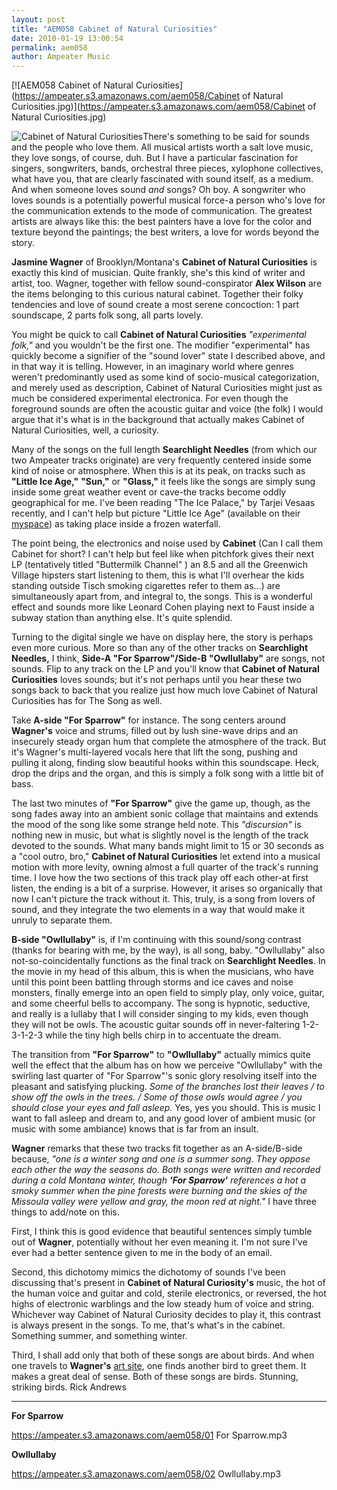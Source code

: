 ```yaml
---
layout: post
title: "AEM058 Cabinet of Natural Curiosities"
date: 2010-01-19 13:00:54
permalink: aem058
author: Ampeater Music
---
```

[![AEM058 Cabinet of Natural Curiosities](https://ampeater.s3.amazonaws.com/aem058/Cabinet of Natural Curiosities.jpg)](https://ampeater.s3.amazonaws.com/aem058/Cabinet of Natural Curiosities.jpg)

![Cabinet of Natural Curiosities](http://ampeatermusic.com/wp-content/uploads/2010/01/Cabinet-of-Natural-Curiosities.jpg)There's something to be said for sounds and the people who love them. All musical artists worth a salt love music, they love songs, of course, duh. But I have a particular fascination for singers, songwriters, bands, orchestral three pieces, xylophone collectives, what have you, that are clearly fascinated with sound itself, as a medium. And when someone loves sound _and_ songs? Oh boy. A songwriter who loves sounds is a potentially powerful musical force-a person who's love for the communication extends to the mode of communication. The greatest artists are always like this: the best painters have a love for the color and texture beyond the paintings; the best writers, a love for words beyond the story.

<!-- more -->

**Jasmine Wagner** of Brooklyn/Montana's **Cabinet of Natural Curiosities** is exactly this kind of musician. Quite frankly, she's this kind of writer and artist, too. Wagner, together with fellow sound-conspirator **Alex Wilson** are the items belonging to this curious natural cabinet. Together their folky tendencies and love of sound create a most serene concoction: 1 part soundscape, 2 parts folk song, all parts lovely.

You might be quick to call **Cabinet of Natural Curiosities** _"experimental folk,"_ and you wouldn't be the first one. The modifier "experimental" has quickly become a signifier of the "sound lover" state I described above, and in that way it is telling. However, in an imaginary world where genres weren't predominantly used as some kind of socio-musical categorization, and merely used as description, Cabinet of Natural Curiosities might just as much be considered experimental electronica. For even though the foreground sounds are often the acoustic guitar and voice (the folk) I would argue that it's what is in the background that actually makes Cabinet of Natural Curiosities, well, a curiosity.

Many of the songs on the full length **Searchlight Needles** (from which our two Ampeater tracks originate) are very frequently centered inside some kind of noise or atmosphere. When this is at its peak, on tracks such as **"Little Ice Age,"** **"Sun,"** or **"Glass,"** it feels like the songs are simply sung inside some great weather event or cave-the tracks become oddly geographical for me. I've been reading "The Ice Palace," by Tarjei Vesaas recently, and I can't help but picture "Little Ice Age" (available on their [myspace](http://www.myspace.com/jasminedreamewagner)) as taking place inside a frozen waterfall.

The point being, the electronics and noise used by **Cabinet** (Can I call them Cabinet for short? I can't help but feel like when pitchfork gives their next LP (tentatively titled "Buttermilk Channel" ) an 8.5 and all the Greenwich Village hipsters start listening to them, this is what I'll overhear the kids standing outside Tisch smoking cigarettes refer to them as...) are simultaneously apart from, and integral to, the songs. This is a wonderful effect and sounds more like Leonard Cohen playing next to Faust inside a subway station than anything else. It's quite splendid.

Turning to the digital single we have on display here, the story is perhaps even more curious. More so than any of the other tracks on **Searchlight Needles,** I think, **Side-A "For Sparrow"/Side-B "Owllullaby"** are songs, not sounds. Flip to any track on the LP and you'll know that **Cabinet of Natural Curiosities** loves sounds; but it's not perhaps until you hear these two songs back to back that you realize just how much love Cabinet of Natural Curiosities has for The Song as well.

Take **A-side "For Sparrow"** for instance. The song centers around **Wagner's** voice and strums, filled out by lush sine-wave drips and an insecurely steady organ hum that complete the atmosphere of the track. But it's Wagner's multi-layered vocals here that lift the song, pushing and pulling it along, finding slow beautiful hooks within this soundscape. Heck, drop the drips and the organ, and this is simply a folk song with a little bit of bass.

The last two minutes of **"For Sparrow"** give the game up, though, as the song fades away into an ambient sonic collage that maintains and extends the mood of the song like some strange held note. This _"discursion"_ is nothing new in music, but what is slightly novel is the length of the track devoted to the sounds. What many bands might limit to 15 or 30 seconds as a "cool outro, bro," **Cabinet of Natural Curiosities** let extend into a musical motion with more levity, owning almost a full quarter of the track's running time. I love how the two sections of this track play off each other-at first listen, the ending is a bit of a surprise. However, it arises so organically that now I can't picture the track without it. This, truly, is a song from lovers of sound, and they integrate the two elements in a way that would make it unruly to separate them.

**B-side "Owllullaby"** is, if I'm continuing with this sound/song contrast (thanks for bearing with me, by the way), is all song, baby. "Owllullaby" also not-so-coincidentally functions as the final track on **Searchlight Needles**. In the movie in my head of this album, this is when the musicians, who have until this point been battling through storms and ice caves and noise monsters, finally emerge into an open field to simply play, only voice, guitar, and some cheerful bells to accompany. The song is hypnotic, seductive, and really is a lullaby that I will consider singing to my kids, even though they will not be owls. The acoustic guitar sounds off in never-faltering 1-2-3-1-2-3 while the tiny high bells chirp in to accentuate the dream.

The transition from **"For Sparrow"** to **"Owllullaby"** actually mimics quite well the effect that the album has on how we perceive "Owllullaby" with the swirling last quarter of "For Sparrow"'s sonic glory resolving itself into the pleasant and satisfying plucking. _Some of the branches lost their leaves / to show off the owls in the trees. / Some of those owls would agree / you should close your eyes and fall asleep._ Yes, yes you should. This is music I want to fall asleep and dream to, and any good lover of ambient music (or music with some ambiance) knows that is far from an insult.

**Wagner** remarks that these two tracks fit together as an A-side/B-side because, _"one is a winter song and one is a summer song. They oppose each other the way the seasons do. Both songs were written and recorded during a cold Montana winter, though **'For Sparrow'** references a hot a smoky summer when the pine forests were burning and the skies of the Missoula valley were yellow and gray, the moon red at night."_ I have three things to add/note on this.

First, I think this is good evidence that beautiful sentences simply tumble out of **Wagner**, potentially without her even meaning it. I'm not sure I've ever had a better sentence given to me in the body of an email.

Second, this dichotomy mimics the dichotomy of sounds I've been discussing that's present in **Cabinet of Natural Curiosity's** music, the hot of the human voice and guitar and cold, sterile electronics, or reversed, the hot highs of electronic warblings and the low steady hum of voice and string. Whichever way Cabinet of Natural Curiosity decides to play it, this contrast is always present in the songs. To me, that's what's in the cabinet. Something summer, and something winter.

Third, I shall add only that both of these songs are about birds. And when one travels to **Wagner's** [art site](http://www.songsaboutghosts.com/), one finds another bird to greet them. It makes a great deal of sense. Both of these songs are birds. Stunning, striking birds. Rick Andrews

---

**For Sparrow**

https://ampeater.s3.amazonaws.com/aem058/01 For Sparrow.mp3

**Owllullaby**

https://ampeater.s3.amazonaws.com/aem058/02 Owllullaby.mp3

